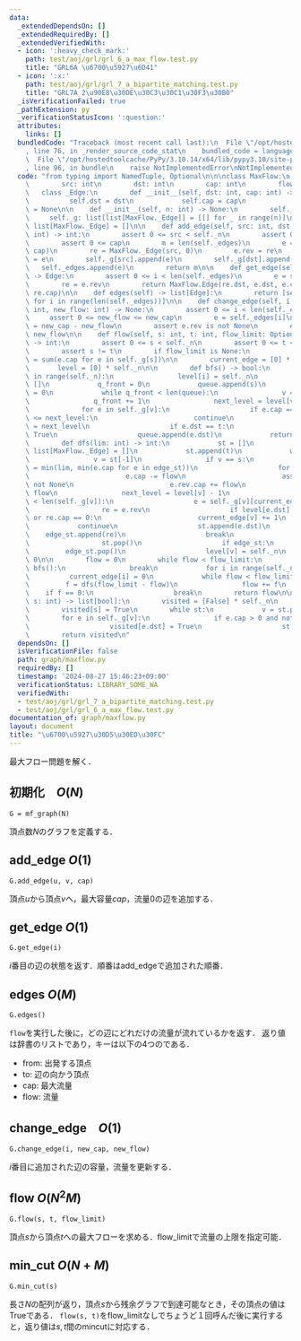 ```yaml
---
data:
  _extendedDependsOn: []
  _extendedRequiredBy: []
  _extendedVerifiedWith:
  - icon: ':heavy_check_mark:'
    path: test/aoj/grl/grl_6_a_max_flow.test.py
    title: "GRL6A \u6700\u5927\u6D41"
  - icon: ':x:'
    path: test/aoj/grl/grl_7_a_bipartite_matching.test.py
    title: "GRL7A 2\u90E8\u30DE\u30C3\u30C1\u30F3\u30B0"
  _isVerificationFailed: true
  _pathExtension: py
  _verificationStatusIcon: ':question:'
  attributes:
    links: []
  bundledCode: "Traceback (most recent call last):\n  File \"/opt/hostedtoolcache/PyPy/3.10.14/x64/lib/pypy3.10/site-packages/onlinejudge_verify/documentation/build.py\"\
    , line 76, in _render_source_code_stat\n    bundled_code = language.bundle(\n\
    \  File \"/opt/hostedtoolcache/PyPy/3.10.14/x64/lib/pypy3.10/site-packages/onlinejudge_verify/languages/python.py\"\
    , line 96, in bundle\n    raise NotImplementedError\nNotImplementedError\n"
  code: "from typing import NamedTuple, Optional\n\n\nclass MaxFlow:\n    class Edge(NamedTuple):\n\
    \        src: int\n        dst: int\n        cap: int\n        flow: int\n\n \
    \   class _Edge:\n        def __init__(self, dst: int, cap: int) -> None:\n  \
    \          self.dst = dst\n            self.cap = cap\n            self.rev: Optional[MaxFlow._Edge]\
    \ = None\n\n    def __init__(self, n: int) -> None:\n        self._n = n\n   \
    \     self._g: list[list[MaxFlow._Edge]] = [[] for _ in range(n)]\n        self._edges:\
    \ list[MaxFlow._Edge] = []\n\n    def add_edge(self, src: int, dst: int, cap:\
    \ int) -> int:\n        assert 0 <= src < self._n\n        assert 0 <= dst < self._n\n\
    \        assert 0 <= cap\n        m = len(self._edges)\n        e = MaxFlow._Edge(dst,\
    \ cap)\n        re = MaxFlow._Edge(src, 0)\n        e.rev = re\n        re.rev\
    \ = e\n        self._g[src].append(e)\n        self._g[dst].append(re)\n     \
    \   self._edges.append(e)\n        return m\n\n    def get_edge(self, i: int)\
    \ -> Edge:\n        assert 0 <= i < len(self._edges)\n        e = self._edges[i]\n\
    \        re = e.rev\n        return MaxFlow.Edge(re.dst, e.dst, e.cap + re.cap,\
    \ re.cap)\n\n    def edges(self) -> list[Edge]:\n        return [self.get_edge(i)\
    \ for i in range(len(self._edges))]\n\n    def change_edge(self, i: int, new_cap:\
    \ int, new_flow: int) -> None:\n        assert 0 <= i < len(self._edges)\n   \
    \     assert 0 <= new_flow <= new_cap\n        e = self._edges[i]\n        e.cap\
    \ = new_cap - new_flow\n        assert e.rev is not None\n        e.rev.cap =\
    \ new_flow\n\n    def flow(self, s: int, t: int, flow_limit: Optional[int] = None)\
    \ -> int:\n        assert 0 <= s < self._n\n        assert 0 <= t < self._n\n\
    \        assert s != t\n        if flow_limit is None:\n            flow_limit\
    \ = sum(e.cap for e in self._g[s])\n\n        current_edge = [0] * self._n\n \
    \       level = [0] * self._n\n\n        def bfs() -> bool:\n            for i\
    \ in range(self._n):\n                level[i] = self._n\n            queue =\
    \ []\n            q_front = 0\n            queue.append(s)\n            level[s]\
    \ = 0\n            while q_front < len(queue):\n                v = queue[q_front]\n\
    \                q_front += 1\n                next_level = level[v] + 1\n   \
    \             for e in self._g[v]:\n                    if e.cap == 0 or level[e.dst]\
    \ <= next_level:\n                        continue\n                    level[e.dst]\
    \ = next_level\n                    if e.dst == t:\n                        return\
    \ True\n                    queue.append(e.dst)\n            return False\n\n\
    \        def dfs(lim: int) -> int:\n            st = []\n            edge_st:\
    \ list[MaxFlow._Edge] = []\n            st.append(t)\n            while st:\n\
    \                v = st[-1]\n                if v == s:\n                    flow\
    \ = min(lim, min(e.cap for e in edge_st))\n                    for e in edge_st:\n\
    \                        e.cap -= flow\n                        assert e.rev is\
    \ not None\n                        e.rev.cap += flow\n                    return\
    \ flow\n                next_level = level[v] - 1\n                while current_edge[v]\
    \ < len(self._g[v]):\n                    e = self._g[v][current_edge[v]]\n  \
    \                  re = e.rev\n                    if level[e.dst] != next_level\
    \ or re.cap == 0:\n                        current_edge[v] += 1\n            \
    \            continue\n                    st.append(e.dst)\n                \
    \    edge_st.append(re)\n                    break\n                else:\n  \
    \                  st.pop()\n                    if edge_st:\n               \
    \         edge_st.pop()\n                    level[v] = self._n\n            return\
    \ 0\n\n        flow = 0\n        while flow < flow_limit:\n            if not\
    \ bfs():\n                break\n            for i in range(self._n):\n      \
    \          current_edge[i] = 0\n            while flow < flow_limit:\n       \
    \         f = dfs(flow_limit - flow)\n                flow += f\n            \
    \    if f == 0:\n                    break\n        return flow\n\n    def min_cut(self,\
    \ s: int) -> list[bool]:\n        visited = [False] * self._n\n        st = [s]\n\
    \        visited[s] = True\n        while st:\n            v = st.pop()\n    \
    \        for e in self._g[v]:\n                if e.cap > 0 and not visited[e.dst]:\n\
    \                    visited[e.dst] = True\n                    st.append(e.dst)\n\
    \        return visited\n"
  dependsOn: []
  isVerificationFile: false
  path: graph/maxflow.py
  requiredBy: []
  timestamp: '2024-08-27 15:46:23+09:00'
  verificationStatus: LIBRARY_SOME_WA
  verifiedWith:
  - test/aoj/grl/grl_7_a_bipartite_matching.test.py
  - test/aoj/grl/grl_6_a_max_flow.test.py
documentation_of: graph/maxflow.py
layout: document
title: "\u6700\u5927\u30D5\u30ED\u30FC"
---
```


最大フロー問題を解く．

## 初期化　$O(N)$

```
G = mf_graph(N)
```

頂点数$N$のグラフを定義する．

## add_edge $O(1)$

```
G.add_edge(u, v, cap)
```

頂点$u$から頂点$v$へ，最大容量$cap$，流量$0$の辺を追加する．

## get_edge $O(1)$

```
G.get_edge(i)
```
$i$番目の辺の状態を返す．順番はadd_edgeで追加された順番．

## edges $O(M)$

```
G.edges()
```
`flow`を実行した後に，どの辺にどれだけの流量が流れているかを返す．
返り値は辞書のリストであり，キーは以下の4つのである．
- from: 出発する頂点
- to: 辺の向かう頂点
- cap: 最大流量
- flow: 流量

## change_edge　$O(1)$

```
G.change_edge(i, new_cap, new_flow)
```
$i$番目に追加された辺の容量，流量を更新する．


## flow $O(N^2M)$

```
G.flow(s, t, flow_limit)
```
頂点$s$から頂点$t$への最大フローを求める．flow_limitで流量の上限を指定可能．

## min_cut $O(N+M)$

```
G.min_cut(s)
```
長さ$N$の配列が返り，頂点$s$から残余グラフで到達可能なとき，その頂点の値はTrueである．
`flow(s, t)`をflow_limitなしでちょうど１回呼んだ後に実行すると，返り値は$s,t$間のmincutに対応する．